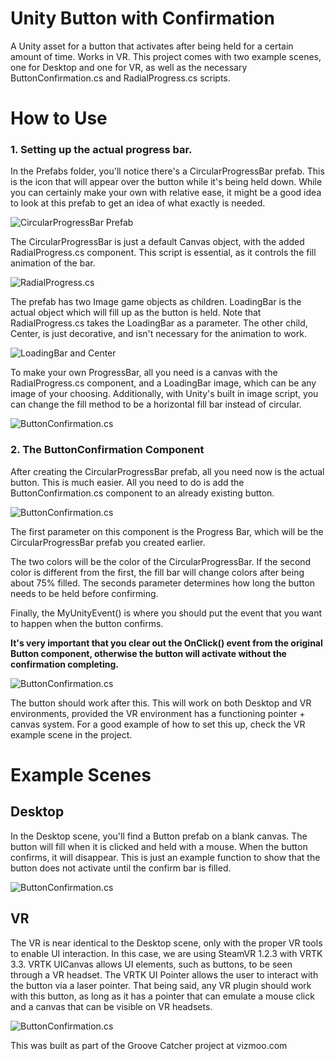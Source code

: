 # Unity Button with Confirmation
 A Unity asset for a button that activates after being held for a certain amount of time. Works in VR. This project comes with two example scenes, one for Desktop and one for VR, as well as the necessary ButtonConfirmation.cs and RadialProgress.cs scripts.
 
# How to Use
### 1. Setting up the actual progress bar.
In the Prefabs folder, you'll notice there's a CircularProgressBar prefab. This is the icon that will appear over the button while it's being held down. While you can certainly make your own with relative ease, it might be a good idea to look at this prefab to get an idea of what exactly is needed.

![CircularProgressBar Prefab](https://i.imgur.com/s5l40h8.png)

The CircularProgressBar is just a default Canvas object, with the added RadialProgress.cs component. This script is essential, as it controls the fill animation of the bar.

![RadialProgress.cs](https://i.imgur.com/kjvMKqC.png)

The prefab has two Image game objects as children. LoadingBar is the actual object which will fill up as the button is held. Note that RadialProgress.cs takes the LoadingBar as a parameter. The other child, Center, is just decorative, and isn't necessary for the animation to work.

![LoadingBar and Center](https://i.imgur.com/UWPLHvL.png)

To make your own ProgressBar, all you need is a canvas with the RadialProgress.cs component, and a LoadingBar image, which can be any image of your choosing. Additionally, with Unity's built in image script, you can change the fill method to be a horizontal fill bar instead of circular.

![ButtonConfirmation.cs](https://i.imgur.com/g7uCzn7.png)

### 2. The ButtonConfirmation Component
After creating the CircularProgressBar prefab, all you need now is the actual button. This is much easier. All you need to do is add the ButtonConfirmation.cs component to an already existing button.

![ButtonConfirmation.cs](https://i.imgur.com/ycuYLtE.png)

The first parameter on this component is the Progress Bar, which will be the CircularProgressBar prefab you created earlier.

The two colors will be the color of the CircularProgressBar. If the second color is different from the first, the fill bar will change colors after being about 75% filled. The seconds parameter determines how long the button needs to be held before confirming.

Finally, the MyUnityEvent() is where you should put the event that you want to happen when the button confirms.

**It's very important that you clear out the OnClick() event from the original Button component, otherwise the button will activate without the confirmation completing.**

![ButtonConfirmation.cs](https://i.imgur.com/MhfNmZA.png)

The button should work after this. This will work on both Desktop and VR environments, provided the VR environment has a functioning pointer + canvas system. For a good example of how to set this up, check the VR example scene in the project.
 
# Example Scenes
## Desktop
In the Desktop scene, you'll find a Button prefab on a blank canvas. The button will fill when it is clicked and held with a mouse. When the button confirms, it will disappear. This is just an example function to show that the button does not activate until the confirm bar is filled.

![ButtonConfirmation.cs](https://i.imgur.com/HcR9YRL.gif)

## VR
The VR is near identical to the Desktop scene, only with the proper VR tools to enable UI interaction. In this case, we are using SteamVR 1.2.3 with VRTK 3.3. VRTK UICanvas allows UI elements, such as buttons, to be seen through a VR headset. The VRTK UI Pointer allows the user to interact with the button via a laser pointer. That being said, any VR plugin should work with this button, as long as it has a pointer that can emulate a mouse click and a canvas that can be visible on VR headsets.

![ButtonConfirmation.cs](https://i.imgur.com/Ktde3u5.gif)

This was built as part of the Groove Catcher project at vizmoo.com
